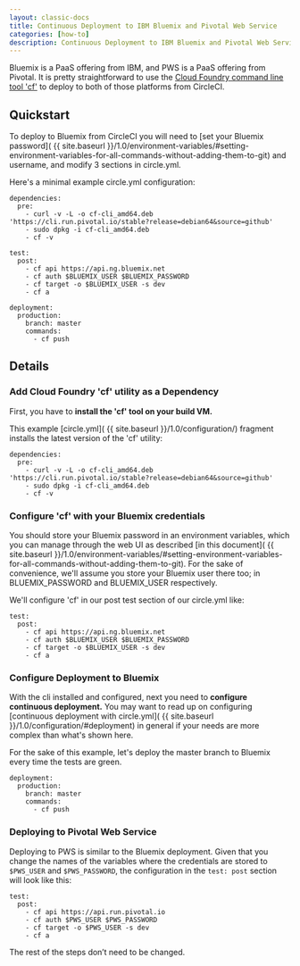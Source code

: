 ```yaml
---
layout: classic-docs
title: Continuous Deployment to IBM Bluemix and Pivotal Web Service
categories: [how-to]
description: Continuous Deployment to IBM Bluemix and Pivotal Web Service
---
```


Bluemix is a PaaS offering from IBM, and PWS is a PaaS offering from
Pivotal. It is pretty straightforward
to use the [Cloud Foundry command line tool 'cf'](https://github.com/cloudfoundry/cli) to deploy to both of those platforms from CircleCI.

## Quickstart

To deploy to Bluemix from CircleCI you will need to [set your Bluemix password]( {{ site.baseurl }}/1.0/environment-variables/#setting-environment-variables-for-all-commands-without-adding-them-to-git) 
and username, and modify 3 sections in circle.yml. 

Here's a minimal example circle.yml configuration:

```
dependencies:
  pre:
    - curl -v -L -o cf-cli_amd64.deb 'https://cli.run.pivotal.io/stable?release=debian64&source=github'
    - sudo dpkg -i cf-cli_amd64.deb
    - cf -v

test:
  post:
    - cf api https://api.ng.bluemix.net
    - cf auth $BLUEMIX_USER $BLUEMIX_PASSWORD
    - cf target -o $BLUEMIX_USER -s dev
    - cf a

deployment:
  production:
    branch: master
    commands:
      - cf push
```

## Details

### Add Cloud Foundry 'cf' utility as a Dependency

First, you have to **install the 'cf' tool on your build VM.**

This example [circle.yml]( {{ site.baseurl }}/1.0/configuration/)
fragment installs the latest version of the 'cf' utility:

```
dependencies:
  pre:
    - curl -v -L -o cf-cli_amd64.deb 'https://cli.run.pivotal.io/stable?release=debian64&source=github'
    - sudo dpkg -i cf-cli_amd64.deb
    - cf -v
```

### Configure 'cf' with your Bluemix credentials

You should store your Bluemix password in an environment variables, which you can
manage through the web UI as described
[in this document]( {{ site.baseurl }}/1.0/environment-variables/#setting-environment-variables-for-all-commands-without-adding-them-to-git).
For the sake of convenience, we'll assume you store your Bluemix user there too; in BLUEMIX_PASSWORD and BLUEMIX_USER respectively.

We'll configure 'cf' in our post test section of our circle.yml like:

```
test:
  post:
    - cf api https://api.ng.bluemix.net
    - cf auth $BLUEMIX_USER $BLUEMIX_PASSWORD
    - cf target -o $BLUEMIX_USER -s dev
    - cf a
```

### Configure Deployment to Bluemix

With the cli installed and configured, next you need to **configure continuous deployment.**
You may want to read up on configuring
[continuous deployment with circle.yml]( {{ site.baseurl }}/1.0/configuration/#deployment)
in general if your needs are more complex than what's shown here.

For the sake of this example, let's deploy the master branch to
Bluemix every time the tests are green.

```
deployment:
  production:
    branch: master
    commands:
      - cf push
```

### Deploying to Pivotal Web Service

Deploying to PWS is similar to the Bluemix deployment. Given that you
change the names of the variables where the credentials are stored to
`$PWS_USER` and `$PWS_PASSWORD`, the configuration in the `test: post`
section will look like this:

```
test:
  post:
    - cf api https://api.run.pivotal.io
    - cf auth $PWS_USER $PWS_PASSWORD
    - cf target -o $PWS_USER -s dev
    - cf a
```

The rest of the steps don’t need to be changed.
